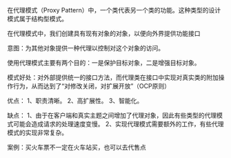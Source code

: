 在代理模式（Proxy Pattern）中，一个类代表另一个类的功能。这种类型的设计模式属于结构型模式。

在代理模式中，我们创建具有现有对象的对象，以便向外界提供功能接口


意图：为其他对象提供一种代理以控制对这个对象的访问。

使用代理模式主要有两个目的：一是保护目标对象，二是增强目标对象。

模式好处：对外部提供统一的接口方法，而代理类在接口中实现对真实类的附加操作行为，从而达到了“对修改关闭，对扩展开放”（OCP原则）



优点： 1、职责清晰。 2、高扩展性。 3、智能化。

缺点： 1、由于在客户端和真实主题之间增加了代理对象，因此有些类型的代理模式可能会造成请求的处理速度变慢。 2、实现代理模式需要额外的工作，有些代理模式的实现非常复杂。


案例：买火车票不一定在火车站买，也可以去代售点